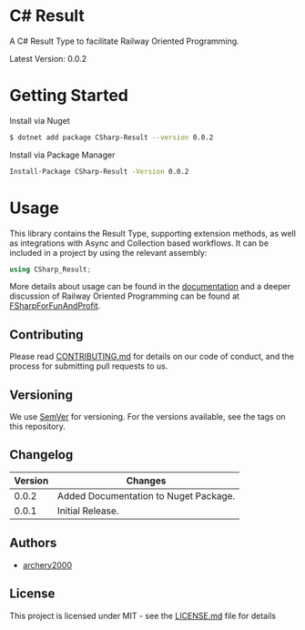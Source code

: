 # C# Result

A C# Result Type to facilitate Railway Oriented Programming.

Latest Version: 0.0.2

# Getting Started

Install via Nuget
```bash
$ dotnet add package CSharp-Result --version 0.0.2
```

Install via Package Manager
```bash
Install-Package CSharp-Result -Version 0.0.2
```

# Usage
This library contains the Result Type, supporting extension methods, as well as integrations with Async and Collection based workflows.
It can be included in a project by using the relevant assembly:
```c#
using CSharp_Result;
```

More details about usage can be found in the [documentation](DOCUMENTATION.MD) and a deeper discussion of Railway Oriented Programming can be found at [FSharpForFunAndProfit](https://fsharpforfunandprofit.com/rop/).

## Contributing
Please read [CONTRIBUTING.md](CONTRIBUTING.MD) for details on our code of conduct, and the process for submitting pull requests to us.


## Versioning 
We use [SemVer](https://semver.org/) for versioning. For the versions available, see the tags on this repository.

## Changelog
| Version | Changes |
|---|---|
|0.0.2|Added Documentation to Nuget Package.
|0.0.1|Initial Release.

## Authors
* [archery2000](mailto:ong.yh@atomi.cloud) 

## License
This project is licensed under MIT - see the [LICENSE.md](LICENSE.MD) file for details